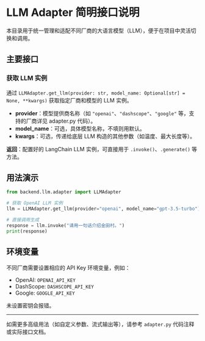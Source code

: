 # LLM Adapter 简明接口说明

本目录用于统一管理和适配不同厂商的大语言模型（LLM），便于在项目中灵活切换和调用。

## 主要接口

### 获取 LLM 实例

通过 `LLMAdapter.get_llm(provider: str, model_name: Optional[str] = None, **kwargs)` 获取指定厂商和模型的 LLM 实例。

- **provider**：模型提供商名称（如 `"openai"`、`"dashscope"`、`"google"` 等，支持的厂商详见 adapter.py 代码）。
- **model_name**：可选，具体模型名称，不填则用默认。
- **kwargs**：可选，传递给底层 LLM 构造的其他参数（如温度、最大长度等）。

**返回**：配置好的 LangChain LLM 实例，可直接用于 `.invoke()`、`.generate()` 等方法。

## 用法演示

```python
from backend.llm.adapter import LLMAdapter

# 获取 OpenAI LLM 实例
llm = LLMAdapter.get_llm(provider="openai", model_name="gpt-3.5-turbo")

# 直接调用生成
response = llm.invoke("请用一句话介绍金田村。")
print(response)
```

## 环境变量

不同厂商需要设置相应的 API Key 环境变量，例如：

- OpenAI: `OPENAI_API_KEY`
- DashScope: `DASHSCOPE_API_KEY`
- Google: `GOOGLE_API_KEY`

未设置密钥会报错。

---

如需更多高级用法（如自定义参数、流式输出等），请参考 `adapter.py` 代码注释或实际接口文档。 